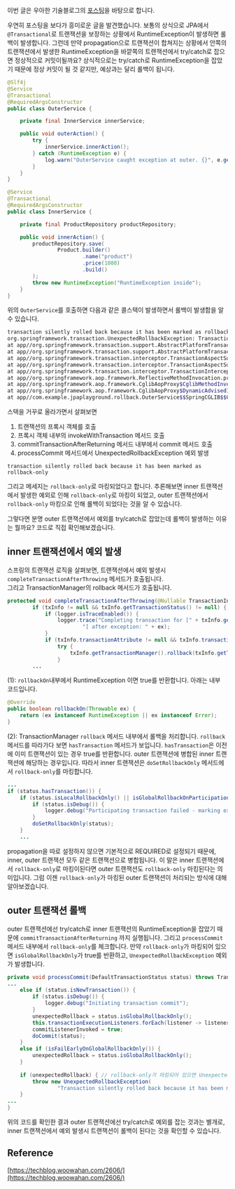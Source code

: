
이번 글은 우아한 기술블로그의 [포스팅](https://techblog.woowahan.com/2606/)을 바탕으로 합니다.

우연히 포스팅을 보다가 흥미로운 글을 발견했습니다. 보통의 상식으로 JPA에서 ```@Transactional```로 트랜잭션을 보장하는 상황에서 RuntimeException이 발생하면 롤백이 발생합니다.
그런데 만약 propagation으로 트랜잭션이 합쳐지는 상황에서 안쪽의 트랜잭션에서 발생한 RuntimeException을 바깥쪽의 트랜잭션에서 try/catch로 잡으면 정상적으로 커밋이될까요?
상식적으로는 try/catch로 RuntimeException을 잡았기 때문에 정상 커밋이 될 것 같지만, 예상과는 달리 롤백이 됩니다. 

```java
@Slf4j
@Service
@Transactional
@RequiredArgsConstructor
public class OuterService {

	private final InnerService innerService;

	public void outerAction() {
		try {
			innerService.innerAction();
		} catch (RuntimeException e) {
			log.warn("OuterService caught exception at outer. {}", e.getMessage());
		}
	}
}

@Service
@Transactional
@RequiredArgsConstructor
public class InnerService {

	private final ProductRepository productRepository;

	public void innerAction() {
		productRepository.save(
				Product.builder()
						.name("product")
						.price(1000)
						.build()
		);
		throw new RuntimeException("RuntimeException inside");
	}
}
```
위의 ```OuterService```를 호출하면 다음과 같은 콜스택이 발생하면서 롤백이 발생함을 알 수 있습니다. 
```bash
transaction silently rolled back because it has been marked as rollback-only
org.springframework.transaction.UnexpectedRollbackException: Transaction silently rolled back because it has been marked as rollback-only
at app//org.springframework.transaction.support.AbstractPlatformTransactionManager.processCommit(AbstractPlatformTransactionManager.java:803)
at app//org.springframework.transaction.support.AbstractPlatformTransactionManager.commit(AbstractPlatformTransactionManager.java:757)
at app//org.springframework.transaction.interceptor.TransactionAspectSupport.commitTransactionAfterReturning(TransactionAspectSupport.java:669)
at app//org.springframework.transaction.interceptor.TransactionAspectSupport.invokeWithinTransaction(TransactionAspectSupport.java:419)
at app//org.springframework.transaction.interceptor.TransactionInterceptor.invoke(TransactionInterceptor.java:119)
at app//org.springframework.aop.framework.ReflectiveMethodInvocation.proceed(ReflectiveMethodInvocation.java:184)
at app//org.springframework.aop.framework.CglibAopProxy$CglibMethodInvocation.proceed(CglibAopProxy.java:765)
at app//org.springframework.aop.framework.CglibAopProxy$DynamicAdvisedInterceptor.intercept(CglibAopProxy.java:717)
at app//com.example.jpaplayground.rollback.OuterService$$SpringCGLIB$$0.outerAction(<generated>)
```

스택을 거꾸로 올라가면서 살펴보면 
1. 트랜잭션의 프록시 객체를 호출 
2. 프록시 객체 내부의 invokeWithTransaction 메서드 호출
3. commitTransactionAfterReturning 메서드 내부에서 commit 메서드 호출
4. processCommit 메서드에서 UnexpectedRollbackException 예외 발생

```
transaction silently rolled back because it has been marked as rollback-only
```

그리고 메세지는 ```rollback-only```로 마킹되었다고 합니다. 
추론해보면 inner 트랜잭션에서 발생한 예외로 인해 ```rollback-only```로 마킹이 되었고, outer 트랜잭션에서 ```rollback-only``` 마킹으로 인해 롤백이 되었다는 것을 알 수 있습니다.   

그렇다면 분명 outer 트랜잭션에서 예외를 try/catch로 잡았는데 롤백이 발생하는 이유는 뭘까요? 코드로 직접 확인해보겠습니다. 

## inner 트랜잭션에서 예외 발생 

스프링의 트랜잭션 로직을 살펴보면, 트랜잭션에서 예외 발생시 ```completeTransactionAfterThrowing``` 메서드가 호출됩니다.   
그리고 TransactionManager의 rollback 메서드가 호출됩니다. 
```java
protected void completeTransactionAfterThrowing(@Nullable TransactionInfo txInfo, Throwable ex) {
		if (txInfo != null && txInfo.getTransactionStatus() != null) {
			if (logger.isTraceEnabled()) {
				logger.trace("Completing transaction for [" + txInfo.getJoinpointIdentification() +
						"] after exception: " + ex);
			}
			if (txInfo.transactionAttribute != null && txInfo.transactionAttribute.rollbackOn(ex)) { // (1)
				try {
					txInfo.getTransactionManager().rollback(txInfo.getTransactionStatus()); // (2)
				}
        ...
```
(1): ```rollbackOn```내부에서 RuntimeException 이면 true를 반환합니다. 아래는 내부 코드입니다.
```java
@Override
public boolean rollbackOn(Throwable ex) {
    return (ex instanceof RuntimeException || ex instanceof Error);
}
```

(2): TransactionManager ```rollback``` 메서드 내부에서 롤백을 처리합니다. ```rollback``` 메서드를 따라가다 보면 ```hasTransaction``` 메서드가 보입니다. ```hasTransaction```은 이전에 이미 트랜잭션이 있는 경우 true를 반환합니다. 
outer 트랜잭션에 병합된 inner 트랜잭션에 해당하는 경우입니다. 따라서 inner 트랜잭션은 ```doSetRollbackOnly``` 메서드에서 ```rollback-only```를 마킹합니다. 
```java
...
if (status.hasTransaction()) { 
    if (status.isLocalRollbackOnly() || isGlobalRollbackOnParticipationFailure()) {
        if (status.isDebug()) {
            logger.debug("Participating transaction failed - marking existing transaction as rollback-only");
        }
        doSetRollbackOnly(status);
    }
	...
```

propagation을 따로 설정하지 않으면 기본적으로 REQUIRED로 설정되기 때문에, inner, outer 트랜잭션 모두 같은 트랜잭션으로 병합됩니다. 이 말은 inner 트랜잭션에서 ```rollback-only```로 마킹이된다면 outer 트랜잭션도 ```rollback-only``` 마킹된다는 의미입니다. 
그럼 이젠 ```rollback-only```가 마킹된 outer 트랜잭션이 처리되는 방식에 대해 알아보겠습니다.

## outer 트랜잭션 롤백

outer 트랜잭션에선 try/catch로 inner 트랜잭션의 RuntimeException을 잡았기 때문에 ```commitTransactionAfterReturning``` 까지 실행됩니다.
그리고 ```processCommit``` 메서드 내부에서  ```rollback-only```를 체크합니다.
만약 ```rollback-only```가 마킹되어 있으면 ```isGlobalRollbackOnly```가 true를 반환하고, ```UnexpectedRollbackException``` 예외가 발생합니다. 
```java
private void processCommit(DefaultTransactionStatus status) throws TransactionException {
...
    else if (status.isNewTransaction()) { 
        if (status.isDebug()) {
            logger.debug("Initiating transaction commit");
        }
        unexpectedRollback = status.isGlobalRollbackOnly();
        this.transactionExecutionListeners.forEach(listener -> listener.beforeCommit(status));
        commitListenerInvoked = true;
        doCommit(status);
    }
    else if (isFailEarlyOnGlobalRollbackOnly()) {
        unexpectedRollback = status.isGlobalRollbackOnly();
    }
	
    if (unexpectedRollback) { // rollback-only가 마킹되어 있으면 UnexpectedRollbackException 발생
        throw new UnexpectedRollbackException(
                "Transaction silently rolled back because it has been marked as rollback-only");
    }
...
}
```

위의 코드를 확인한 결과 outer 트랜잭션에선 try/catch로 예외를 잡는 것과는 별개로, inner 트랜잭션에서 예외 발생시 트랜잭션이 롤백이 된다는 것을 확인할 수 있습니다.  

## Reference
[https://techblog.woowahan.com/2606/](https://techblog.woowahan.com/2606/)
